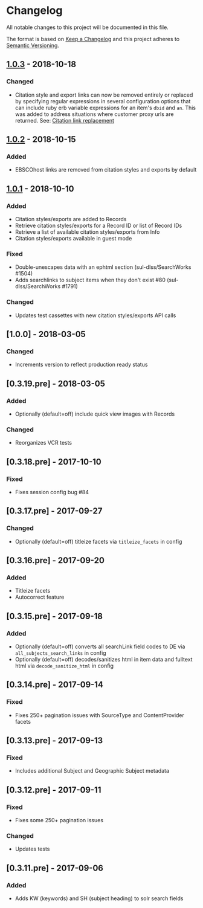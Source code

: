 # Changelog
All notable changes to this project will be documented in this file.

The format is based on [Keep a Changelog](http://keepachangelog.com/en/1.0.0/)
and this project adheres to [Semantic Versioning](http://semver.org/spec/v2.0.0.html). 

## [1.0.3] - 2018-10-18
### Changed
- Citation style and export links can now be removed entirely or replaced by specifying regular expressions in several configuration options that can include ruby erb variable expressions for an item's `dbid` and `an`. This was added to address situations where customer proxy urls are returned. See: [Citation link replacement](https://github.com/ebsco/edsapi-ruby/wiki/Citation-link-replacement)

## [1.0.2] - 2018-10-15
### Added
- EBSCOhost links are removed from citation styles and exports by default

## [1.0.1] - 2018-10-10
### Added
- Citation styles/exports are added to Records
- Retrieve citation styles/exports for a Record ID or list of Record IDs
- Retrieve a list of available citation styles/exports from Info
- Citation styles/exports available in guest mode
### Fixed
- Double-unescapes data with an ephtml section (sul-dlss/SearchWorks #1504)
- Adds searchlinks to subject items when they don't exist #80 (sul-dlss/SearchWorks #1791)
### Changed
- Updates test cassettes with new citation styles/exports API calls

## [1.0.0] - 2018-03-05
### Changed
- Increments version to reflect production ready status

## [0.3.19.pre] - 2018-03-05
### Added
- Optionally (default=off) include quick view images with Records
### Changed
- Reorganizes VCR tests

## [0.3.18.pre] - 2017-10-10
### Fixed
- Fixes session config bug #84

## [0.3.17.pre] - 2017-09-27
### Changed
- Optionally (default=off) titleize facets via `titleize_facets` in config

## [0.3.16.pre] - 2017-09-20
### Added
- Titleize facets
- Autocorrect feature

## [0.3.15.pre] - 2017-09-18
### Added
- Optionally (default=off) converts all searchLink field codes to DE via `all_subjects_search_links` in config
- Optionally (default=off) decodes/sanitizes html in item data and fulltext html via `decode_sanitize_html` in config

## [0.3.14.pre] - 2017-09-14
### Fixed
- Fixes 250+ pagination issues with SourceType and ContentProvider facets

## [0.3.13.pre] - 2017-09-13
### Fixed
- Includes additional Subject and Geographic Subject metadata

## [0.3.12.pre] - 2017-09-11
### Fixed
- Fixes some 250+ pagination issues
### Changed
- Updates tests

## [0.3.11.pre] - 2017-09-06
### Added
- Adds KW (keywords) and SH (subject heading) to solr search fields

[1.0.3]: https://github.com/ebsco/edsapi-ruby/compare/1.0.2...1.0.3
[1.0.2]: https://github.com/ebsco/edsapi-ruby/compare/1.0.1...1.0.2
[1.0.1]: https://github.com/ebsco/edsapi-ruby/compare/1.0.0...1.0.1
